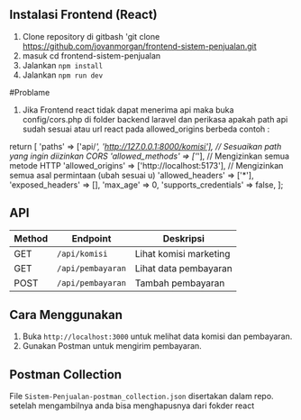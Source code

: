 
## Instalasi Frontend (React)
1. Clone repository di gitbash 'git clone https://github.com/jovanmorgan/frontend-sistem-penjualan.git
2. masuk cd frontend-sistem-penjualan
3. Jalankan `npm install`
4. Jalankan `npm run dev`

#Problame 
1. Jika Frontend react tidak dapat menerima api maka buka config/cors.php di folder backend laravel
 dan perikasa apakah path api sudah sesuai atau url react pada allowed_origins berbeda contoh :

return [
    'paths' => ['api/*', 'http://127.0.0.1:8000/komisi'], // Sesuaikan path yang ingin diizinkan CORS
    'allowed_methods' => ['*'], // Mengizinkan semua metode HTTP
    'allowed_origins' => ['http://localhost:5173'], // Mengizinkan semua asal permintaan (ubah sesuai u)
    'allowed_headers' => ['*'],
    'exposed_headers' => [],
    'max_age' => 0,
    'supports_credentials' => false,
];

## API
| Method | Endpoint | Deskripsi |
|--------|----------|-----------|
| GET | `/api/komisi` | Lihat komisi marketing |
| GET | `/api/pembayaran` | Lihat data pembayaran |
| POST | `/api/pembayaran` | Tambah pembayaran |

## Cara Menggunakan
1. Buka `http://localhost:3000` untuk melihat data komisi dan pembayaran.
2. Gunakan Postman untuk mengirim pembayaran.

## Postman Collection
File `Sistem-Penjualan-postman_collection.json` disertakan dalam repo. setelah mengambilnya anda bisa menghapusnya dari fokder react
